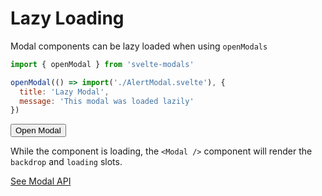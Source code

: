 <script>
  import { Modals, openModal, closeAllModals } from 'svelte-modals'

  function handleAsync() {
    openModal(() => import('../AlertModal.svelte'), {
        title: "Lazy Modal",
        message: "This modal was loaded lazily"
    })
  }

  function handleAsyncSlow() {
    openModal(async () => {
        await new Promise(resolve => setTimeout(resolve, 1000))
        return import('../AlertModal.svelte')
    }, {
        title: "Lazy Modal",
        message: "This modal was loaded lazily"
    })
  }
</script>

# Lazy Loading

Modal components can be lazy loaded when using `openModals`

```js
import { openModal } from 'svelte-modals'

openModal(() => import('./AlertModal.svelte'), {
  title: 'Lazy Modal',
  message: 'This modal was loaded lazily'
})
```

<button class="mt-6" on:click={handleAsync}>Open Modal</button>

While the component is loading, the `<Modal />` component will render the `backdrop` and `loading` slots.

[See Modal API](/api#modals)
